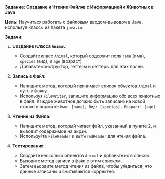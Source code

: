 **Задание: Создание и Чтение Файлов с Информацией о Животных в Java**

**Цель:** Научиться работать с файловым вводом-выводом в Java, используя классы из пакета `java.io`.

**Задачи:**

1. **Создание Класса `Animal`**: 
   - Создайте класс `Animal`, который содержит поля `name` (имя), `species` (вид), и `age` (возраст).
   - Добавьте конструктор, геттеры и сеттеры для этих полей.

2. **Запись в Файл**:
   - Напишите метод, который принимает список объектов `Animal` и путь к файлу.
   - Используя `FileWriter`, запишите информацию обо всех животных в файл. Каждое животное должно быть записано на новой строке в формате: `Имя: [name], Вид: [species], Возраст: [age]`.

3. **Чтение из Файла**:
   - Напишите метод, который читает файл, указанный в пункте 2, и выводит содержимое на экран.
   - Используйте `FileReader` и `BufferedReader` для чтения файла.

4. **Тестирование**:
   - Создайте несколько объектов `Animal` и добавьте их в список.
   - Вызовите метод записи в файл с этим списком.
   - Затем вызовите метод чтения из файла, чтобы убедиться, что данные записаны и считываются корректно.


